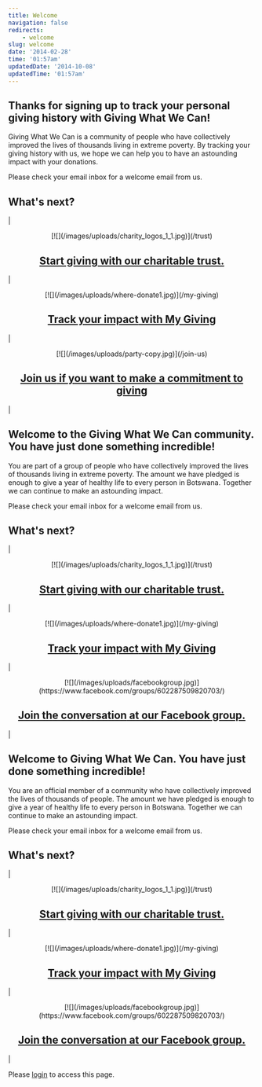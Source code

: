 ```yaml
---
title: Welcome
navigation: false
redirects:
    - welcome
slug: welcome
date: '2014-02-28'
time: '01:57am'
updatedDate: '2014-10-08'
updatedTime: '01:57am'
---
```

## Thanks for signing up to track your personal giving history with Giving What We Can!

Giving What We Can is a community of people who have collectively improved the lives of thousands living in extreme poverty. By tracking your giving history with us, we hope we can help you to have an astounding impact with your donations.

Please check your email inbox for a welcome email from us.

## What's next?

| 

<center>[![](/images/uploads/charity_logos_1_1.jpg)](/trust)

## [**Start giving** with our charitable trust.](/trust)

</center>

 | 

<center>[![](/images/uploads/where-donate1.jpg)](/my-giving)

## [**Track your impact** with My Giving](/my-giving)

</center>

 | 

<center>[![](/images/uploads/party-copy.jpg)](/join-us)

## [**Join us** if you want to make a commitment to giving](/get-involved/join-us)

</center>

 |

## Welcome to the Giving What We Can community. You have just done something incredible!

You are part of a group of people who have collectively improved the lives of thousands living in extreme poverty. The amount we have pledged is enough to give a year of healthy life to every person in Botswana. Together we can continue to make an astounding impact.

Please check your email inbox for a welcome email from us.

## What's next?

| 

<center>[![](/images/uploads/charity_logos_1_1.jpg)](/trust)

## [**Start giving** with our charitable trust.](/trust)

</center>

 | 

<center>[![](/images/uploads/where-donate1.jpg)](/my-giving)

## [**Track your impact** with My Giving](/my-giving)

</center>

 | 

<center>[![](/images/uploads/facebookgroup.jpg)](https://www.facebook.com/groups/602287509820703/)

## [**Join the conversation** at our Facebook group.](https://www.facebook.com/groups/602287509820703/)

</center>

 |

## Welcome to Giving What We Can. You have just done something incredible!

You are an official member of a community who have collectively improved the lives of thousands of people. The amount we have pledged is enough to give a year of healthy life to every person in Botswana. Together we can continue to make an astounding impact.

Please check your email inbox for a welcome email from us.

## What's next?

| 

<center>[![](/images/uploads/charity_logos_1_1.jpg)](/trust)

## [**Start giving** with our charitable trust.](/trust)

</center>

 | 

<center>[![](/images/uploads/where-donate1.jpg)](/my-giving)

## [**Track your impact** with My Giving](/my-giving)

</center>

 | 

<center>[![](/images/uploads/facebookgroup.jpg)](https://www.facebook.com/groups/602287509820703/)

## [**Join the conversation** at our Facebook group.](https://www.facebook.com/groups/602287509820703/)

</center>

 |

Please [login](/user) to access this page.